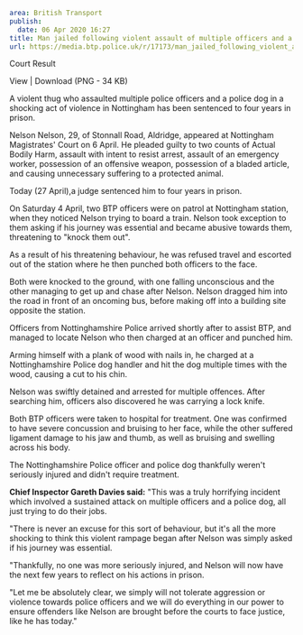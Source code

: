 ```yaml
area: British Transport
publish:
  date: 06 Apr 2020 16:27
title: Man jailed following violent assault of multiple officers and a police dog - Nottingham
url: https://media.btp.police.uk/r/17173/man_jailed_following_violent_assault_of_multiple_
```

Court Result

View | Download (PNG - 34 KB)

A violent thug who assaulted multiple police officers and a police dog in a shocking act of violence in Nottingham has been sentenced to four years in prison.

Nelson Nelson, 29, of Stonnall Road, Aldridge, appeared at Nottingham Magistrates' Court on 6 April. He pleaded guilty to two counts of Actual Bodily Harm, assault with intent to resist arrest, assault of an emergency worker, possession of an offensive weapon, possession of a bladed article, and causing unnecessary suffering to a protected animal.

Today (27 April),a judge sentenced him to four years in prison.

On Saturday 4 April, two BTP officers were on patrol at Nottingham station, when they noticed Nelson trying to board a train. Nelson took exception to them asking if his journey was essential and became abusive towards them, threatening to "knock them out".

As a result of his threatening behaviour, he was refused travel and escorted out of the station where he then punched both officers to the face.

Both were knocked to the ground, with one falling unconscious and the other managing to get up and chase after Nelson. Nelson dragged him into the road in front of an oncoming bus, before making off into a building site opposite the station.

Officers from Nottinghamshire Police arrived shortly after to assist BTP, and managed to locate Nelson who then charged at an officer and punched him.

Arming himself with a plank of wood with nails in, he charged at a Nottinghamshire Police dog handler and hit the dog multiple times with the wood, causing a cut to his chin.

Nelson was swiftly detained and arrested for multiple offences. After searching him, officers also discovered he was carrying a lock knife.

Both BTP officers were taken to hospital for treatment. One was confirmed to have severe concussion and bruising to her face, while the other suffered ligament damage to his jaw and thumb, as well as bruising and swelling across his body.

The Nottinghamshire Police officer and police dog thankfully weren't seriously injured and didn't require treatment.

**Chief Inspector Gareth Davies said:** "This was a truly horrifying incident which involved a sustained attack on multiple officers and a police dog, all just trying to do their jobs.

"There is never an excuse for this sort of behaviour, but it's all the more shocking to think this violent rampage began after Nelson was simply asked if his journey was essential.

"Thankfully, no one was more seriously injured, and Nelson will now have the next few years to reflect on his actions in prison.

"Let me be absolutely clear, we simply will not tolerate aggression or violence towards police officers and we will do everything in our power to ensure offenders like Nelson are brought before the courts to face justice, like he has today."
